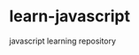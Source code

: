# learn-javascript
javascript learning repository
<code><pre>
<script>
  console.log('I wrote a sentence in console.');
</script></pre>
</code>
